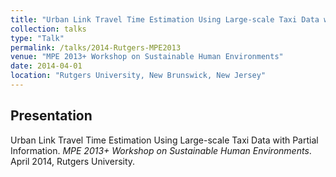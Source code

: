 ```yaml
---
title: "Urban Link Travel Time Estimation Using Large-scale Taxi Data with Partial Information"
collection: talks
type: "Talk"
permalink: /talks/2014-Rutgers-MPE2013
venue: "MPE 2013+ Workshop on Sustainable Human Environments"
date: 2014-04-01
location: "Rutgers University, New Brunswick, New Jersey"
---
```


Presentation
---

Urban Link Travel Time Estimation Using Large-scale Taxi Data with Partial Information. <i>MPE 2013+ Workshop on Sustainable Human Environments</i>. April 2014, Rutgers University.
